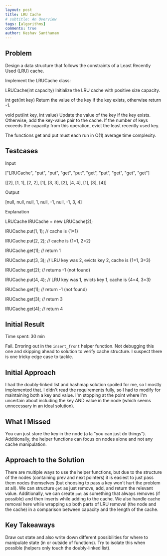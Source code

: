 ```yaml
---
layout: post
title: LRU Cache
# subtitle: An Overview
tags: [algorithms]
comments: true
author: Keshav Santhanam
---
```


## Problem
Design a data structure that follows the constraints of a Least Recently Used (LRU) cache.

Implement the LRUCache class:

LRUCache(int capacity) Initialize the LRU cache with positive size capacity.

int get(int key) Return the value of the key if the key exists, otherwise return -1.

void put(int key, int value) Update the value of the key if the key exists. Otherwise, add the key-value pair to the cache. If the number of keys exceeds the capacity from this operation, evict the least recently used key.

The functions get and put must each run in O(1) average time complexity.

## Testcases
Input

["LRUCache", "put", "put", "get", "put", "get", "put", "get", "get", "get"]

[[2], [1, 1], [2, 2], [1], [3, 3], [2], [4, 4], [1], [3], [4]]

Output

[null, null, null, 1, null, -1, null, -1, 3, 4]

Explanation

LRUCache lRUCache = new LRUCache(2);

lRUCache.put(1, 1); // cache is {1=1}

lRUCache.put(2, 2); // cache is {1=1, 2=2}

lRUCache.get(1);    // return 1

lRUCache.put(3, 3); // LRU key was 2, evicts key 2, cache is {1=1, 3=3}

lRUCache.get(2);    // returns -1 (not found)

lRUCache.put(4, 4); // LRU key was 1, evicts key 1, cache is {4=4, 3=3}

lRUCache.get(1);    // return -1 (not found)

lRUCache.get(3);    // return 3

lRUCache.get(4);    // return 4

## Initial Result
Time spent: 30 min

Fail. Erroring out in the ```insert_front``` helper function. Not debugging this one and skipping ahead to solution to verify cache structure. I suspect there is one tricky edge case to tackle. 

## Initial Approach
I had the doubly-linked list and hashmap solution spoiled for me, so I mostly implemented that. I didn't read the requirements fully, so I had to modify for maintaining both a key and value. I'm stopping at the point where I'm uncertain about including the key AND value in the node (which seems unnecessary in an ideal solution). 

## What I Missed
You can just store the key in the node (a la "you can just do things"). Additionally, the helper functions can focus on nodes alone and not any cache manipulation. 

## Approach to the Solution
There are multiple ways to use the helper functions, but due to the structure of the nodes (containing prev and next pointers) it is easiest to just pass them nodes themselves (but choosing to pass a key won't hurt the problem at all). We can structure ```get``` as just remove, add, and return the relevant value. Additionally, we can create ```put``` as something that always removes (if possible) and then inserts while adding to the cache. We also handle cache removal here while wrapping up both parts of LRU removal (the node and the cache) in a comparison between capacity and the length of the cache. 

## Key Takeaways
Draw out state and also write down different possibilities for where to manipulate state (in or outside of functions). Try to isolate this when possible (helpers only touch the doubly-linked list). 